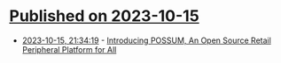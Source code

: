 # [Published on 2023-10-15](index.md)

* [2023-10-15, 21:34:19](https://lobste.rs/s/6gvzbe/introducing_possum_open_source_retail) - [Introducing POSSUM, An Open Source Retail Peripheral Platform for All](https://tech.target.com/blog/introducing-POSSUM)
